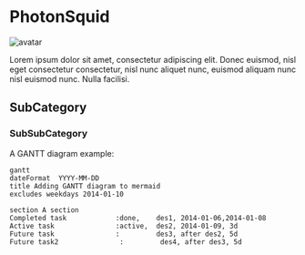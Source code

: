# PhotonSquid

![avatar](https://avatars.githubusercontent.com/u/81384734?s=400&u=17d2f4016ece9179590f807b164e90e9d84f7cee&v=4)

Lorem ipsum dolor sit amet, consectetur adipiscing elit. Donec euismod, nisl eget consectetur consectetur, nisl nunc aliquet nunc, euismod aliquam nunc nisl euismod nunc. Nulla facilisi.

## SubCategory

### SubSubCategory

A GANTT diagram example:
```mermaid
gantt
dateFormat  YYYY-MM-DD
title Adding GANTT diagram to mermaid
excludes weekdays 2014-01-10

section A section
Completed task            :done,    des1, 2014-01-06,2014-01-08
Active task               :active,  des2, 2014-01-09, 3d
Future task               :         des3, after des2, 5d
Future task2               :         des4, after des3, 5d
```